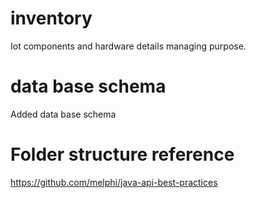 # inventory
Iot components and hardware details managing purpose.

# data base schema
Added data base schema 

# Folder structure reference 
https://github.com/melphi/java-api-best-practices